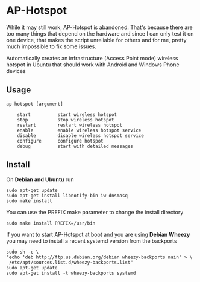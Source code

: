 AP-Hotspot
==========


While it may still work, AP-Hotspot is abandoned. That's because there are too many things that depend on the hardware and since I can only test it on one device, that makes the script unreliable for others and for me, pretty much impossible to fix some issues. 

Automatically creates an infrastructure (Access Point mode) wireless hotspot in Ubuntu that should work with Android and Windows Phone devices

Usage
----
    ap-hotspot [argument]

        start          start wireless hotspot
        stop           stop wireless hotspot
        restart        restart wireless hotspot
        enable         enable wireless hotspot service
        disable        disable wireless hotspot service
        configure      configure hotspot
        debug          start with detailed messages



Install
-------
On **Debian and Ubuntu** run

    sudo apt-get update
    sudo apt-get install libnotify-bin iw dnsmasq
    sudo make install
    
You can use the PREFIX make parameter to change the install directory

    sudo make install PREFIX=/usr/bin
    
If you want to start AP-Hotspot at boot and you are using **Debian Wheezy** you may need to install a recent systemd version from the backports

    sudo sh -c \
    "echo 'deb http://ftp.us.debian.org/debian wheezy-backports main' > \
     /etc/apt/sources.list.d/wheezy-backports.list"
    sudo apt-get update
    sudo apt-get install -t wheezy-backports systemd
    
